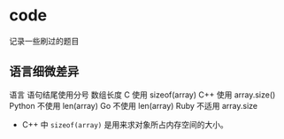 # code

记录一些刷过的题目

## 语言细微差异

语言 语句结尾使用分号 数组长度
C 使用 sizeof(array)
C++ 使用 array.size()
Python 不使用 len(array)
Go 不使用 len(array)
Ruby 不适用 array.size

* C++ 中 `sizeof(array)` 是用来求对象所占内存空间的大小。